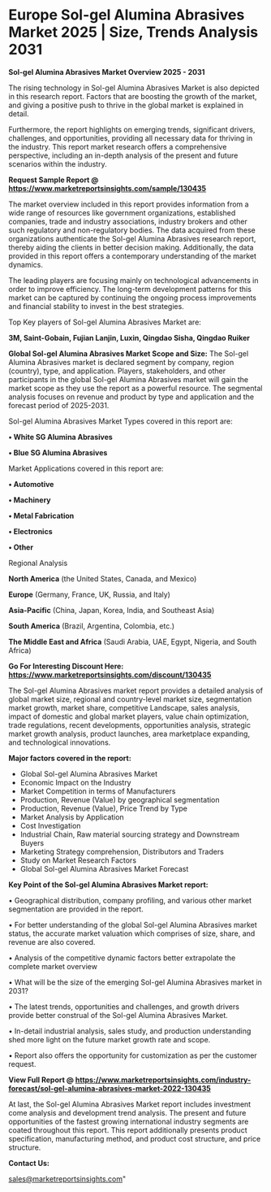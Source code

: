 # Europe Sol-gel Alumina Abrasives Market 2025 | Size, Trends Analysis 2031

<Strong> Sol-gel Alumina Abrasives Market Overview 2025 - 2031</strong>

The rising technology in Sol-gel Alumina Abrasives Market is also depicted in this research report. Factors that are boosting the growth of the market, and giving a positive push to thrive in the global market is explained in detail.

Furthermore, the report highlights on emerging trends, significant drivers, challenges, and opportunities, providing all necessary data for thriving in the industry. This report market research offers a comprehensive perspective, including an in-depth analysis of the present and future scenarios within the industry.

<strong>Request Sample Report @ <a href=https://www.marketreportsinsights.com/sample/130435>https://www.marketreportsinsights.com/sample/130435</a></strong>

The market overview included in this report provides information from a wide range of resources like government organizations, established companies, trade and industry associations, industry brokers and other such regulatory and non-regulatory bodies. The data acquired from these organizations authenticate the Sol-gel Alumina Abrasives research report, thereby aiding the clients in better decision making. Additionally, the data provided in this report offers a contemporary understanding of the market dynamics.

The leading players are focusing mainly on technological advancements in order to improve efficiency. The long-term development patterns for this market can be captured by continuing the ongoing process improvements and financial stability to invest in the best strategies.

Top Key players of Sol-gel Alumina Abrasives Market are:

<strong>3M, Saint-Gobain, Fujian Lanjin, Luxin, Qingdao Sisha, Qingdao Ruiker</strong>

<strong><b>Global Sol-gel Alumina Abrasives Market Scope and Size:</b></strong>
The Sol-gel Alumina Abrasives market is declared segment by company, region (country), type, and application. Players, stakeholders, and other participants in the global Sol-gel Alumina Abrasives market will gain the market scope as they use the report as a powerful resource. The segmental analysis focuses on revenue and product by type and application and the forecast period of 2025-2031.

Sol-gel Alumina Abrasives Market Types covered in this report are:

<strong>• White SG Alumina Abrasives

• Blue SG Alumina Abrasives</strong>

Market Applications covered in this report are:

<strong>• Automotive

• Machinery

• Metal Fabrication

• Electronics

• Other</strong> 

Regional Analysis

<strong>North America</strong> (the United States, Canada, and Mexico)

<strong>Europe</strong> (Germany, France, UK, Russia, and Italy)

<strong>Asia-Pacific</strong> (China, Japan, Korea, India, and Southeast Asia)

<strong>South America</strong> (Brazil, Argentina, Colombia, etc.)

<strong>The Middle East and Africa</strong> (Saudi Arabia, UAE, Egypt, Nigeria, and South Africa)

<strong>Go For Interesting Discount Here: <a href=https://www.marketreportsinsights.com/discount/130435>https://www.marketreportsinsights.com/discount/130435</a></strong>

The Sol-gel Alumina Abrasives market report provides a detailed analysis of global market size, regional and country-level market size, segmentation market growth, market share, competitive Landscape, sales analysis, impact of domestic and global market players, value chain optimization, trade regulations, recent developments, opportunities analysis, strategic market growth analysis, product launches, area marketplace expanding, and technological innovations.

<strong><b>Major factors covered in the report:</b></strong>
<ul>
  <li>Global Sol-gel Alumina Abrasives Market </li>
  <li>Economic Impact on the Industry</li>
  <li>Market Competition in terms of Manufacturers</li>
  <li>Production, Revenue (Value) by geographical segmentation</li>
  <li>Production, Revenue (Value), Price Trend by Type</li>
  <li>Market Analysis by Application</li>
  <li>Cost Investigation</li>
  <li>Industrial Chain, Raw material sourcing strategy and Downstream Buyers</li>
  <li>Marketing Strategy comprehension, Distributors and Traders</li>
  <li>Study on Market Research Factors</li>
  <li>Global Sol-gel Alumina Abrasives Market Forecast</li>
</ul>

<strong><b>Key Point of the Sol-gel Alumina Abrasives Market report:</b></strong>

• Geographical distribution, company profiling, and various other market segmentation are provided in the report.

• For better understanding of the global Sol-gel Alumina Abrasives market status, the accurate market valuation which comprises of size, share, and revenue are also covered.

• Analysis of the competitive dynamic factors better extrapolate the complete market overview

• What will be the size of the emerging Sol-gel Alumina Abrasives market in 2031?

• The latest trends, opportunities and challenges, and growth drivers provide better construal of the Sol-gel Alumina Abrasives Market.

• In-detail industrial analysis, sales study, and production understanding shed more light on the future market growth rate and scope.

• Report also offers the opportunity for customization as per the customer request.

<strong><b>View Full Report @ <a href=https://www.marketreportsinsights.com/industry-forecast/sol-gel-alumina-abrasives-market-2022-130435>https://www.marketreportsinsights.com/industry-forecast/sol-gel-alumina-abrasives-market-2022-130435</a></b></strong>


At last, the Sol-gel Alumina Abrasives Market report includes investment come analysis and development trend analysis. The present and future opportunities of the fastest growing international industry segments are coated throughout this report. This report additionally presents product specification, manufacturing method, and product cost structure, and price structure.

<strong>Contact Us:</strong>

sales@marketreportsinsights.com"
